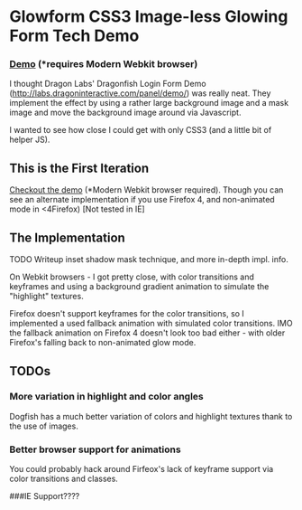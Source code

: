 # Glowform CSS3 Image-less Glowing Form Tech Demo

### [Demo](http://kaylarose.github.com/Glowform/ "The Glowform demo") (*requires Modern Webkit browser)

I thought Dragon Labs' Dragonfish Login Form Demo (http://labs.dragoninteractive.com/panel/demo/) was really neat. They implement the effect by using a rather large background image and a mask image and move the background image around via Javascript.

I wanted to see how close I could get with only CSS3 (and a little bit of helper JS).

## This is the First Iteration

[Checkout the demo](http://kaylarose.github.com/Glowform/ "Checkout the Glowform demo") (*Modern Webkit browser required). Though you can see an alternate implementation if you use Firefox 4, and non-animated mode in <4Firefox) [Not tested in IE]

## The Implementation

TODO Writeup inset shadow mask technique, and more in-depth impl. info.

On Webkit browsers - I got pretty close, with color transitions and keyframes and using a background gradient animation to simulate the "highlight" textures.

Firefox doesn't support keyframes for the color transitions, so I implemented a used fallback animation with simulated color transitions. IMO the fallback animation on Firefox 4 doesn't look too bad either - with older Firefox's falling back to non-animated glow mode.

## TODOs

### More variation in highlight and color angles
Dogfish has a much better variation of colors and highlight textures thank to the use of images.

### Better browser support for animations
You could probably hack around Firfeox's lack of keyframe support via color transitions and classes.

###IE Support????


